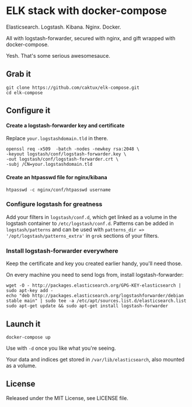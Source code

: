 ELK stack with docker-compose
===

Elasticsearch. Logstash. Kibana. Nginx. Docker.

All with logstash-forwarder, secured with nginx, and gift wrapped with docker-compose.

Yesh. That's some serious awesomesauce.

## Grab it
```
git clone https://github.com/caktux/elk-compose.git
cd elk-compose
```

## Configure it

#### Create a logstash-forwarder key and certificate

Replace `your.logstashdomain.tld` in there.

```
openssl req -x509  -batch -nodes -newkey rsa:2048 \
-keyout logstash/conf/logstash-forwarder.key \
-out logstash/conf/logstash-forwarder.crt \
-subj /CN=your.logstashdomain.tld
```

#### Create an htpasswd file for nginx/kibana
```
htpasswd -c nginx/conf/htpasswd username
```

### Configure logstash for greatness

Add your filters in `logstash/conf.d`, which get linked as a volume in the logstash container to `/etc/logstash/conf.d`. Patterns can be added in `logstash/patterns` and can be used with `patterns_dir => '/opt/logstash/patterns_extra'` in `grok` sections of your filters.

### Install logstash-forwarder everywhere

Keep the certificate and key you created earlier handy, you'll need those.

On every machine you need to send logs from, install logstash-forwarder:
```
wget -O - http://packages.elasticsearch.org/GPG-KEY-elasticsearch | sudo apt-key add -
echo "deb http://packages.elasticsearch.org/logstashforwarder/debian stable main" | sudo tee -a /etc/apt/sources.list.d/elasticsearch.list
sudo apt-get update && sudo apt-get install logstash-forwarder
```

## Launch it
```
docker-compose up
```
Use with `-d` once you like what you're seeing.

Your data and indices get stored in `/var/lib/elasticsearch`, also mounted as a volume.


## License

Released under the MIT License, see LICENSE file.
